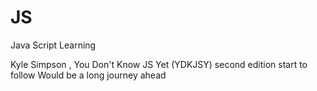 # JS
Java Script Learning

Kyle Simpson , You Don't Know JS Yet (YDKJSY) second edition start to follow 
Would be a long journey ahead
